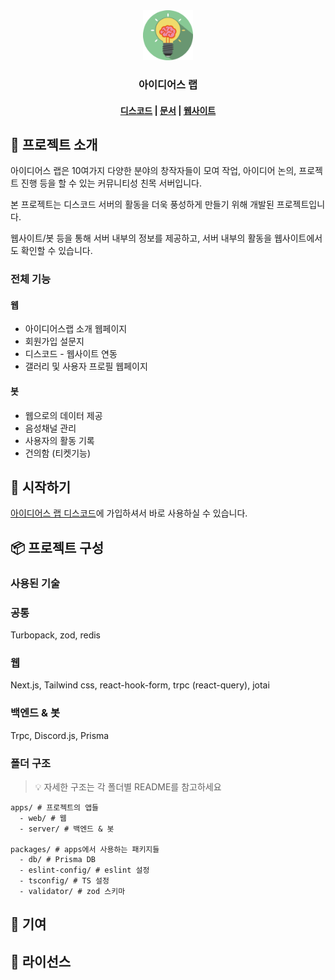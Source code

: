 <div align="center">
  <a href="https://github.com/gangjun06/ideaslab">
    <img width="80" src="assets/icon.png" alt="Ideaslab">
  </a>
  <h3>아이디어스 랩</h3>
</div>

<h4 align="center">
  <a href="https://discord.gg/XepQjgpbum">디스코드</a> |
  <a href="https://www.craft.do/s/k1Hc9FX9indB84">문서</a> |
  <a href="https://ideaslab.kr">웹사이트</a>
</h4>

## 📖 프로젝트 소개

아이디어스 랩은 10여가지 다양한 분야의 창작자들이 모여 작업, 아이디어 논의, 프로젝트 진행 등을 할 수 있는 커뮤니티성 친목 서버입니다.

본 프로젝트는 디스코드 서버의 활동을 더욱 풍성하게 만들기 위해 개발된 프로젝트입니다.

웹사이트/봇 등을 통해 서버 내부의 정보를 제공하고, 서버 내부의 활동을 웹사이트에서도 확인할 수 있습니다.

### 전체 기능

#### 웹

- 아이디어스랩 소개 웹페이지
- 회원가입 설문지
- 디스코드 - 웹사이트 연동
- 갤러리 및 사용자 프로필 웹페이지

#### 봇

- 웹으로의 데이터 제공
- 음성채널 관리
- 사용자의 활동 기록
- 건의함 (티켓기능)

## 🚀 시작하기

[아이디어스 랩 디스코드](https://discord.gg/XepQjgpbum)에 가입하셔서 바로 사용하실 수 있습니다.

## 📦 프로젝트 구성

### 사용된 기술

### 공통

Turbopack, zod, redis

### 웹

Next.js, Tailwind css, react-hook-form, trpc (react-query), jotai

### 백엔드 & 봇

Trpc, Discord.js, Prisma

### 폴더 구조

> 💡 자세한 구조는 각 폴더별 README를 참고하세요

```
apps/ # 프로젝트의 앱들
  - web/ # 웹
  - server/ # 백엔드 & 봇

packages/ # apps에서 사용하는 패키지들
  - db/ # Prisma DB
  - eslint-config/ # eslint 설정
  - tsconfig/ # TS 설정
  - validator/ # zod 스키마
```

## 🌱 기여

## 📝 라이선스
